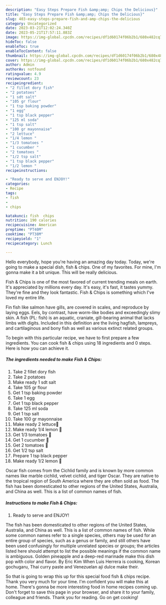 ```yaml
---
description: "Easy Steps Prepare Fish &amp;amp; Chips the Delicious}"
title: "Easy Steps Prepare Fish &amp;amp; Chips the Delicious}"
slug: 403-easy-steps-prepare-fish-and-amp-chips-the-delicious
category: Uncategorized
date: 2023-03-21T12:02:24.340Z
date: 2023-05-21T17:57:11.883Z
image: https://img-global.cpcdn.com/recipes/df1d60174f06b2b1/680x482cq70/fish-chips-foto-resep-utama.jpg
hideToc: false
enableToc: true
enableTocContent: false
thumbnail: https://img-global.cpcdn.com/recipes/df1d60174f06b2b1/680x482cq70/fish-chips-foto-resep-utama.jpg
cover: https://img-global.cpcdn.com/recipes/df1d60174f06b2b1/680x482cq70/fish-chips-foto-resep-utama.jpg
author: Admin
authorAv: notfound
ratingvalue: 4.9
reviewcount: 23
recipeingredient:
- "2 fillet dory fish"
- "2 potatoes"
- "1 sdt salt"
- "105 gr flour"
- "1 tsp baking powder"
- "1 egg"
- "1 tsp black pepper"
- "125 ml soda"
- "1 tsp salt"
- "100 gr mayonnaise"
- "2 lettuce"
- "1/4 lemon "
- "1/3 tomatoes "
- "1 cucumber "
- "2 tomatoes "
- "1/2 tsp salt"
- "1 tsp black pepper"
- "1/2 lemon "
recipeinstructions:

- "Ready to serve and ENJOY!"
categories:
- Recipe
tags:
- fish
- 
- chips

katakunci: fish  chips 
nutrition: 190 calories
recipecuisine: American
preptime: "PT40M"
cooktime: "PT38M"
recipeyield: "1"
recipecategory: Lunch

---
```



Hello everybody, hope you're having an amazing day today. Today, we're going to make a special dish, fish &amp; chips. One of my favorites. For mine, I'm gonna make it a bit unique. This will be really delicious.

Fish &amp; Chips is one of the most favored of current trending meals on earth. It's appreciated by millions every day. It's easy, it's fast, it tastes yummy. They're fine and they look fantastic. Fish &amp; Chips is something which I've loved my entire life.

Fin fish like salmon have gills, are covered in scales, and reproduce by laying eggs. Eels, by contrast, have worm-like bodies and exceedingly slimy skin. A fish (PL: fish) is an aquatic, craniate, gill-bearing animal that lacks limbs with digits. Included in this definition are the living hagfish, lampreys, and cartilaginous and bony fish as well as various extinct related groups.


To begin with this particular recipe, we have to first prepare a few ingredients. You can cook fish &amp; chips using 18 ingredients and 0 steps. Here is how you can achieve it.

<!--inarticleads1-->

##### The ingredients needed to make Fish &amp; Chips:

1. Take 2 fillet dory fish
1. Take 2 potatoes
1. Make ready 1 sdt salt
1. Take 105 gr flour
1. Get 1 tsp baking powder
1. Take 1 egg
1. Get 1 tsp black pepper
1. Take 125 ml soda
1. Get 1 tsp salt
1. Take 100 gr mayonnaise
1. Make ready 2 lettuce🥬
1. Make ready 1/4 lemon 🍋
1. Get 1/3 tomatoes 🍅
1. Get 1 cucumber 🥒
1. Get 2 tomatoes 🍅
1. Get 1/2 tsp salt
1. Prepare 1 tsp black pepper
1. Make ready 1/2 lemon 🍋


Oscar fish comes from the Cichlid family and is known by more common names like marble cichlid, velvet cichlid, and tiger Oscar. They are native to the tropical region of South America where they are often sold as food. The fish has been domesticated to other regions of the United States, Australia, and China as well. This is a list of common names of fish. 

<!--inarticleads2-->

##### Instructions to make Fish &amp; Chips:


1. Ready to serve and ENJOY!

The fish has been domesticated to other regions of the United States, Australia, and China as well. This is a list of common names of fish. While some common names refer to a single species, others may be used for an entire group of species, such as a genus or family, and still others have been used confusingly for multiple unrelated species or groups; the articles listed here should attempt to list the possible meanings if the common name is ambiguous. Golden pineapple and a deep-red marinade make this dish pop with color and flavor. By Eric Kim When Luis Herrera is cooking, Korean gochugaru, Thai curry paste and Venezuelan ají dulce make their. 

So that is going to wrap this up for this special food fish &amp; chips recipe. Thank you very much for your time. I'm confident you will make this at home. There's gonna be more interesting food in home recipes coming up. Don't forget to save this page in your browser, and share it to your family, colleague and friends. Thank you for reading. Go on get cooking!
